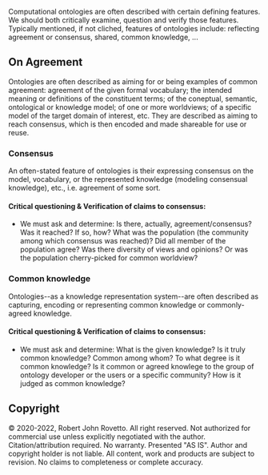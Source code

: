 Computational ontologies are often described with certain defining features. We should both critically examine, question and verify those features.
Typically mentioned, if not cliched, features of ontologies include: reflecting agreement or consensus, shared, common knowledge, ...

## On Agreement

Ontologies are often described as aiming for or being examples of common agreement: agreement of the given formal vocabulary; the intended meaning or definitions of the constituent terms; of the coneptual, semantic, ontological or knowledge model; of one or more worldviews; of a specific model of the target domain of interest, etc. They are described as aiming to reach consensus, which is then encoded and made shareable for use or reuse.

### Consensus 

An often-stated feature of ontologies is their expressing consensus on the model, vocabulary, or the represented knowledge (modeling consensual knowledge), etc., i.e. agreement of some sort. 

#### Critical questioning & Verification of claims to consensus: 
- We must ask and determine: Is there, actually, agreement/consensus? Was it reached? If so, how? What was the population (the community among which consensus was reached)? Did all member of the population agree? Was there diversity of views and opinions? Or was the population cherry-picked for common worldview?  

### Common knowledge
Ontologies--as a knowledge representation system--are often described as capturing, encoding or representing common knowledge or commonly-agreed knowledge.
#### Critical questioning & Verification of claims to consensus:
- We must ask and determine: What is the given knowledge? Is it truly common knowledge? Common among whom? To what degree is it common knowledge? Is it common or agreed knowlege to the group of ontology developer or the users or a specific community? How is it judged as common knowledge?

## Copyright
© 2020-2022, Robert John Rovetto. All right reserved.
Not authorized for commercial use unless explicitly negotiated with the author. Citation/attribution required.
No warranty. Presented "AS IS". Author and copyright holder is not liable. All content, work and products are subject to revision. No claims to completeness or complete accuracy.
